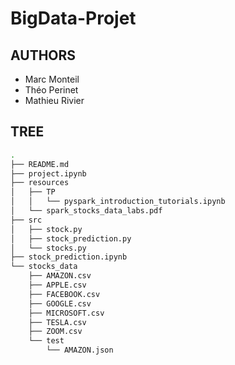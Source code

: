 # BigData-Projet


## AUTHORS
 - Marc Monteil
 - Théo Perinet
 - Mathieu Rivier

## TREE
```sh
.
├── README.md
├── project.ipynb
├── resources
│   ├── TP
│   │   └── pyspark_introduction_tutorials.ipynb
│   └── spark_stocks_data_labs.pdf
├── src
│   ├── stock.py
│   ├── stock_prediction.py
│   └── stocks.py
├── stock_prediction.ipynb
└── stocks_data
    ├── AMAZON.csv
    ├── APPLE.csv
    ├── FACEBOOK.csv
    ├── GOOGLE.csv
    ├── MICROSOFT.csv
    ├── TESLA.csv
    ├── ZOOM.csv
    └── test
        └── AMAZON.json
```
